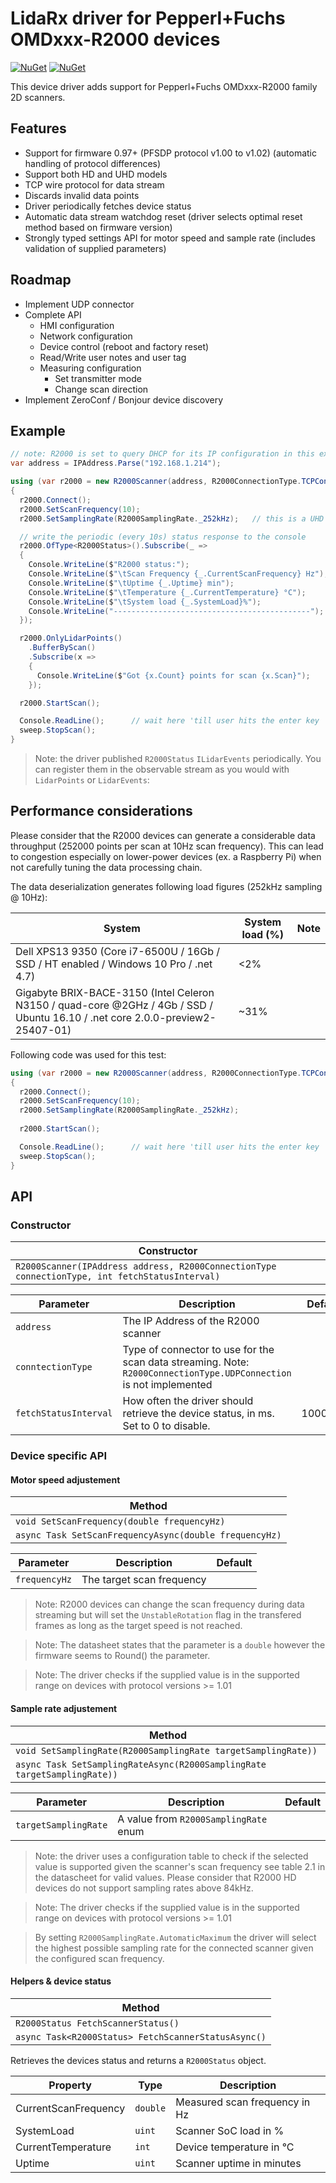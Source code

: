 ﻿LidaRx driver for Pepperl+Fuchs OMDxxx-R2000 devices
====================================================

[![NuGet](https://img.shields.io/nuget/v/Staudt.Engineering.LidaRx.Drivers.R2000.svg)](https://www.nuget.org/packages/Staudt.Engineering.LidaRx/)
[![NuGet](https://img.shields.io/nuget/vpre/Staudt.Engineering.LidaRx.Drivers.R2000.svg)](https://www.nuget.org/packages/Staudt.Engineering.LidaRx/)

This device driver adds support for Pepperl+Fuchs OMDxxx-R2000 family 2D scanners.

Features
--------

- Support for firmware 0.97+ (PFSDP protocol v1.00 to v1.02) (automatic handling of protocol differences)
- Support both HD and UHD models
- TCP wire protocol for data stream
- Discards invalid data points
- Driver periodically fetches device status
- Automatic data stream watchdog reset (driver selects optimal reset method based on firmware version)
- Strongly typed settings API for motor speed and sample rate (includes validation of supplied parameters)

Roadmap
-------

- Implement UDP connector
- Complete API
    - HMI configuration
    - Network configuration
    - Device control (reboot and factory reset)
    - Read/Write user notes and user tag
    - Measuring configuration
        - Set transmitter mode
        - Change scan direction
- Implement ZeroConf / Bonjour device discovery

Example
-------

```csharp
// note: R2000 is set to query DHCP for its IP configuration in this example
var address = IPAddress.Parse("192.168.1.214");

using (var r2000 = new R2000Scanner(address, R2000ConnectionType.TCPConnection))
{
  r2000.Connect();
  r2000.SetScanFrequency(10);
  r2000.SetSamplingRate(R2000SamplingRate._252kHz);   // this is a UHD device

  // write the periodic (every 10s) status response to the console
  r2000.OfType<R2000Status>().Subscribe(_ =>
  {
    Console.WriteLine($"R2000 status:");
    Console.WriteLine($"\tScan Frequency {_.CurrentScanFrequency} Hz");
    Console.WriteLine($"\tUptime {_.Uptime} min");
    Console.WriteLine($"\tTemperature {_.CurrentTemperature} °C");
    Console.WriteLine($"\tSystem load {_.SystemLoad}%");
    Console.WriteLine("--------------------------------------------");
  });

  r2000.OnlyLidarPoints()
    .BufferByScan()
    .Subscribe(x =>
    {         
      Console.WriteLine($"Got {x.Count} points for scan {x.Scan}");
    });

  r2000.StartScan();

  Console.ReadLine();      // wait here 'till user hits the enter key
  sweep.StopScan();
}
```

> Note: the driver published `R2000Status` `ILidarEvents` periodically. You can register them in the observable stream 
> as you would with `LidarPoints` or `LidarEvents`:

Performance considerations
--------------------------

Please consider that the R2000 devices can generate a considerable data throughput (252000 points per scan at 10Hz scan frequency).
This can lead to congestion especially on lower-power devices (ex. a Raspberry Pi) when not carefully tuning the data processing chain.

The data deserialization generates following load figures (252kHz sampling @ 10Hz):

| System | System load (%) | Note |
| --- | --- | --- |
| Dell XPS13 9350 (Core i7-6500U / 16Gb / SSD / HT enabled / Windows 10 Pro / .net 4.7) | <2% |
| Gigabyte BRIX-BACE-3150 (Intel Celeron N3150 / quad-core @2GHz / 4Gb / SSD / Ubuntu 16.10 / .net core 2.0.0-preview2-25407-01) | ~31% | 

Following code was used for this test:

```csharp
using (var r2000 = new R2000Scanner(address, R2000ConnectionType.TCPConnection))
{
  r2000.Connect();
  r2000.SetScanFrequency(10);
  r2000.SetSamplingRate(R2000SamplingRate._252kHz);
  
  r2000.StartScan();

  Console.ReadLine();      // wait here 'till user hits the enter key
  sweep.StopScan();
}
```

API
---

### Constructor

| Constructor |
| --- |
| `R2000Scanner(IPAddress address, R2000ConnectionType connectionType, int fetchStatusInterval)` |

| Parameter | Description | Default
|---|---|---|
| `address` | The IP Address of the R2000 scanner |
| `conntectionType` | Type of connector to use for the scan data streaming. Note: `R2000ConnectionType.UDPConnection` is not implemented |
| `fetchStatusInterval` | How often the driver should retrieve the device status, in ms. Set to 0 to disable. | 10000ms

### Device specific API

#### Motor speed adjustement

| Method |
| --- |
| `void SetScanFrequency(double frequencyHz)` |
| `async Task SetScanFrequencyAsync(double frequencyHz)` |

| Parameter | Description | Default
| --- | --- | --- |
| `frequencyHz` | The target scan frequency |

> Note: R2000 devices can change the scan frequency during data streaming but will set the `UnstableRotation` flag in the transfered 
> frames as long as the target speed is not reached.

> Note: The datasheet states that the parameter is a `double` however the firmware seems to Round() the parameter.

> Note: The driver checks if the supplied value is in the supported range on devices with protocol versions >= 1.01

#### Sample rate adjustement

| Method |
| --- |
| `void SetSamplingRate(R2000SamplingRate targetSamplingRate))` |
| `async Task SetSamplingRateAsync(R2000SamplingRate targetSamplingRate))` |

| Parameter | Description | Default
| --- | --- | --- |
| `targetSamplingRate` | A value from `R2000SamplingRate` enum |

> Note: the driver uses a configuration table to check if the selected value is supported given the scanner's scan frequency 
> see table 2.1 in the datascheet for valid values. Please consider that R2000 HD devices do not support sampling rates above 84kHz.

> Note: The driver checks if the supplied value is in the supported range on devices with protocol versions >= 1.01

> By setting `R2000SamplingRate.AutomaticMaximum` the driver will select the highest possible sampling rate for the connected scanner
> given the configured scan frequency.

#### Helpers & device status

| Method |
| --- |
| `R2000Status FetchScannerStatus()` |
| `async Task<R2000Status> FetchScannerStatusAsync()` |

Retrieves the devices status and returns a `R2000Status` object.

| Property | Type | Description
| --- | --- | --- |
| CurrentScanFrequency | `double` | Measured scan frequency in Hz
| SystemLoad  | `uint` | Scanner SoC load in % 
| CurrentTemperature | `int` | Device temperature in °C
| Uptime | `uint` | Scanner uptime in minutes